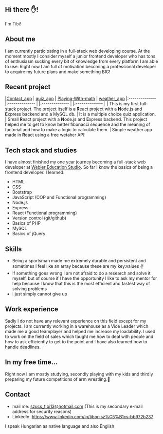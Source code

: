 ## Hi there ✋!

I'm Tibi!

## About me

I am currently participating in a full-stack web developing course. At the moment mostly I consider myself a junior frontend developer who has tons of enthusiasm sucking every bit of knowledge from every platform I am able to use. Right now I am full of motivation becoming a professional developer to acquire my future plans and make something BIG!

## Recent project

|[Contact_app] | [quiz_app] | [Playing-With-math] | [weather_app]
|:-------------- |:-------------- | |:-------------- | |:-------------- |
| This is my first full-stack project. The project itself is a **R**eact project with a **N**ode.js and **E**xpress backend and a MySQL db. | It is a multiple choice quiz application. | Small **R**eact project with a **N**ode.js and **E**xpress backend. This project helped me to get to know better fibonacci sequence and the meaning of factorial and how to make a logic to calculate them. | Simple weather app made in **R**eact using a free wetaher API!

## Tech stack and studies

I have almost finished my one year journey becoming a full-stack web developer at [Webler Education Studio].
So far I know the basics of being a frontend developer. I learned:

 - HTML
 - CSS
 - Bootstrap
 - JavaScript (OOP and Functional programming)
 - Node.js
 - Express
 - React (Functional programming)
 - Version control (git/github)
 - Basics of PHP
 - MySQL
 - Basics of jQuery

## Skills

 - Being a sportsman made me extremely durable and persistent and sometimes I feel like an array because these are my key:values :v:
 - If something goes wrong I am not afraid to do a research and solve it myself, but of course if I have the opportunity I like to ask my mentor for help because I know that this is the most efficient and fastest way of solving problems
 - I just simply cannot give up

## Work experience

Sadly I do not have any relevant experience on this field except for my projects. I am currently working in a warehouse as a Vice Leader which made me a good teamplayer and helped me increase my loadability. I used to work on the field of sales which taught me how to deal with people and how to ask efficiently to get to the point and I have also learned how to handle deadlines.

## In my free time...

Right now I am mostly studying, secondly playing with my kids and thirdly preparing my future competitions of arm wrestling.:muscle:

## Contact

 - mail me:    szucs_tibi13@hotmail.com (This is my secondary e-mail address for security reasons)
 - LinkedIn:   https://www.linkedin.com/in/tibor-sz%C5%B1cs-bb972b237
 
 I speak Hungarian as native language and also English

[Contact_app]:https://github.com/Szutibo/Contact_app
[quiz_app]:https://github.com/Szutibo/quiz_app
[Playing-With-math]:https://github.com/Szutibo/Playing-With-math
[weather_app]:https://github.com/Szutibo/weather_app
[Webler Education Studio]:https://webler.hu/index.php
